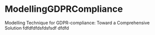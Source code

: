 # ModellingGDPRCompliance
Modelling Technique for GDPR-compliance: Toward a Comprehensive Solution
fdfdfdfdsfdsfsdf
dfdfd
